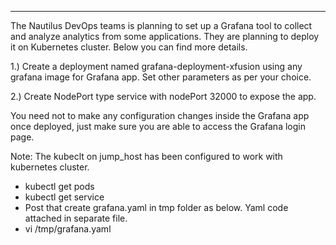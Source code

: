 -----
The Nautilus DevOps teams is planning to set up a Grafana tool to collect and analyze analytics from some applications. They are planning to deploy it on Kubernetes cluster. Below you can find more details.



1.) Create a deployment named grafana-deployment-xfusion using any grafana image for Grafana app. Set other parameters as per your choice.

2.) Create NodePort type service with nodePort 32000 to expose the app.

You need not to make any configuration changes inside the Grafana app once deployed, just make sure you are able to access the Grafana login page.

Note: The kubeclt on jump_host has been configured to work with kubernetes cluster.

- kubectl get pods 
- kubectl get service
- Post that create grafana.yaml in tmp folder as below. Yaml code attached in separate file.
- vi /tmp/grafana.yaml
